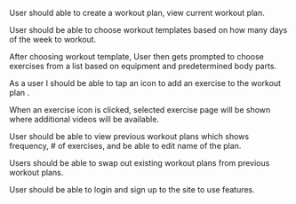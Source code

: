 User should able to create a workout plan, view current workout plan.

User should be able to choose workout templates based on how many days of the week to workout.

After choosing workout template, User then gets prompted to choose exercises from a list based on equipment and predetermined body parts.

As a user I should be able to tap an icon to add an exercise to the workout plan .

When an exercise icon is clicked, selected exercise page will be shown where
additional videos will be available.

User should be able to view previous workout plans which shows frequency, # of exercises, and be able to edit name of the plan.

Users should be able to swap out existing workout plans from previous workout plans.

User should be able to login and sign up to the site to use features.
